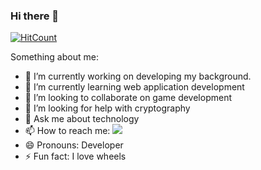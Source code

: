 ### Hi there 👋


[![HitCount](http://hits.dwyl.com/Mr-G-D/Mr-G-D.svg)](http://hits.dwyl.com/Mr-G-D/Mr-G-D)

Something about me:

- 🔭 I’m currently working on developing my background.
- 🌱 I’m currently learning web application development
- 👯 I’m looking to collaborate on game development
- 🤔 I’m looking for help with cryptography
- 💬 Ask me about technology
- 📫 How to reach me: [![](https://cdn2.iconfinder.com/data/icons/simple-social-media-shadow/512/14-512.png)](https://www.linkedin.com/in/dinesh-kumar-5273a8195)
- 😄 Pronouns: Developer
- ⚡ Fun fact: I love wheels
